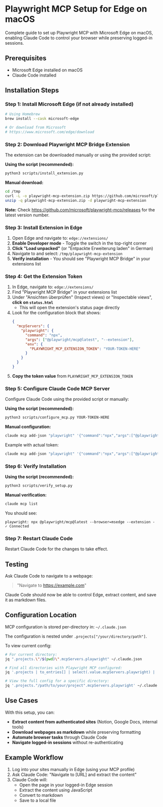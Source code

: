 # Playwright MCP Setup for Edge on macOS

Complete guide to set up Playwright MCP with Microsoft Edge on macOS, enabling Claude Code to control your browser while preserving logged-in sessions.

## Prerequisites

- Microsoft Edge installed on macOS
- Claude Code installed

## Installation Steps

### Step 1: Install Microsoft Edge (if not already installed)

```bash
# Using Homebrew
brew install --cask microsoft-edge

# Or download from Microsoft
# https://www.microsoft.com/edge/download
```

### Step 2: Download Playwright MCP Bridge Extension

The extension can be downloaded manually or using the provided script:

**Using the script (recommended):**
```bash
python3 scripts/install_extension.py
```

**Manual download:**
```bash
cd /tmp
curl -L -o playwright-mcp-extension.zip https://github.com/microsoft/playwright-mcp/releases/latest/download/playwright-mcp-extension-0.0.43.zip
unzip -q playwright-mcp-extension.zip -d playwright-mcp-extension
```

**Note:** Check https://github.com/microsoft/playwright-mcp/releases for the latest version number.

### Step 3: Install Extension in Edge

1. Open Edge and navigate to: `edge://extensions/`
2. **Enable Developer mode** - Toggle the switch in the top-right corner
3. **Click "Load unpacked"** (or "Entpackte Erweiterung laden" in German)
4. Navigate to and select: `/tmp/playwright-mcp-extension`
5. **Verify installation** - You should see "Playwright MCP Bridge" in your extensions list

### Step 4: Get the Extension Token

1. In Edge, navigate to: `edge://extensions/`
2. Find "Playwright MCP Bridge" in your extensions list
3. Under "Ansichten überprüfen" (Inspect views) or "Inspectable views", **click on `status.html`**
   - This will open the extension's status page directly
4. Look for the configuration block that shows:
   ```json
   {
     "mcpServers": {
       "playwright": {
         "command": "npx",
         "args": ["@playwright/mcp@latest", "--extension"],
         "env": {
           "PLAYWRIGHT_MCP_EXTENSION_TOKEN": "YOUR-TOKEN-HERE"
         }
       }
     }
   }
   ```
5. **Copy the token value** from `PLAYWRIGHT_MCP_EXTENSION_TOKEN`

### Step 5: Configure Claude Code MCP Server

Configure Claude Code using the provided script or manually:

**Using the script (recommended):**
```bash
python3 scripts/configure_mcp.py YOUR-TOKEN-HERE
```

**Manual configuration:**
```bash
claude mcp add-json "playwright" '{"command":"npx","args":["@playwright/mcp@latest","--browser=msedge","--extension"],"env":{"PLAYWRIGHT_MCP_EXTENSION_TOKEN":"YOUR-TOKEN-HERE"}}'
```

Example with actual token:
```bash
claude mcp add-json "playwright" '{"command":"npx","args":["@playwright/mcp@latest","--browser=msedge","--extension"],"env":{"PLAYWRIGHT_MCP_EXTENSION_TOKEN":"FZsOoFg4Z-fZ60LL7xisAMIrkuOv1eYAcHJdOdnCORE"}}'
```

### Step 6: Verify Installation

**Using the script (recommended):**
```bash
python3 scripts/verify_setup.py
```

**Manual verification:**
```bash
claude mcp list
```

You should see:
```
playwright: npx @playwright/mcp@latest --browser=msedge --extension - ✓ Connected
```

### Step 7: Restart Claude Code

Restart Claude Code for the changes to take effect.

## Testing

Ask Claude Code to navigate to a webpage:

> "Navigate to https://example.com"

Claude Code should now be able to control Edge, extract content, and save it as markdown files.

## Configuration Location

MCP configuration is stored per-directory in: `~/.claude.json`

The configuration is nested under `.projects["/your/directory/path"]`.

To view current config:
```bash
# For current directory:
jq ".projects.\"/$(pwd)\".mcpServers.playwright" ~/.claude.json

# Find all directories with Playwright MCP configured:
jq '.projects | to_entries[] | select(.value.mcpServers.playwright) | .key' ~/.claude.json

# View the full config for a specific directory:
jq '.projects."/path/to/your/project".mcpServers.playwright' ~/.claude.json
```

## Use Cases

With this setup, you can:

- **Extract content from authenticated sites** (Notion, Google Docs, internal tools)
- **Download webpages as markdown** while preserving formatting
- **Automate browser tasks** through Claude Code
- **Navigate logged-in sessions** without re-authenticating

## Example Workflow

1. Log into your sites manually in Edge (using your MCP profile)
2. Ask Claude Code: "Navigate to [URL] and extract the content"
3. Claude Code will:
   - Open the page in your logged-in Edge session
   - Extract the content using JavaScript
   - Convert to markdown
   - Save to a local file
